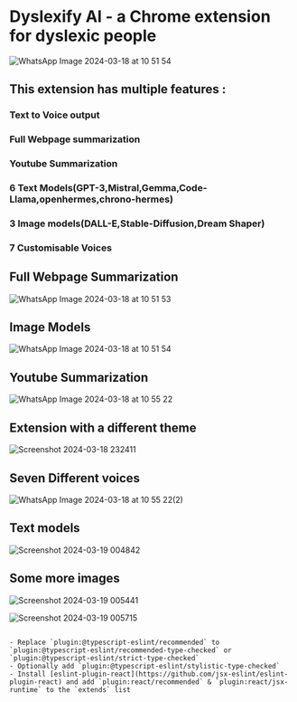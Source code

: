 # Dyslexify AI - a Chrome extension for dyslexic people

![WhatsApp Image 2024-03-18 at 10 51 54](https://github.com/Arpit-Kumar231/Dyslexsify/assets/142097093/a86e9326-5f74-453f-a303-b8d08c0787e9)
## This extension has multiple features :
### Text to Voice output
### Full Webpage summarization
### Youtube Summarization
### 6 Text Models(GPT-3,Mistral,Gemma,Code-Llama,openhermes,chrono-hermes)
### 3 Image models(DALL-E,Stable-Diffusion,Dream Shaper)
### 7 Customisable Voices


## Full Webpage Summarization
![WhatsApp Image 2024-03-18 at 10 51 53](https://github.com/Arpit-Kumar231/Dyslexsify/assets/142097093/9c2247fa-d214-43de-9007-3fa7ced876e2)

## Image Models
![WhatsApp Image 2024-03-18 at 10 51 54](https://github.com/Arpit-Kumar231/Dyslexsify/assets/142097093/3e065576-b562-45b5-8e18-8c14372450b8)

## Youtube Summarization
![WhatsApp Image 2024-03-18 at 10 55 22](https://github.com/Arpit-Kumar231/Dyslexsify/assets/142097093/c6b5db46-cdce-4a34-ac54-343c90209148)

## Extension with a different theme
![Screenshot 2024-03-18 232411](https://github.com/Arpit-Kumar231/Dyslexsify/assets/142097093/6cc79cf2-45f8-4d20-97d9-ccf2202a4c1d)

## Seven Different voices
![WhatsApp Image 2024-03-18 at 10 55 22(2)](https://github.com/Arpit-Kumar231/Dyslexsify/assets/142097093/83edaadd-3f2f-4cba-8b2e-2a363358daa1)

## Text models

![Screenshot 2024-03-19 004842](https://github.com/Arpit-Kumar231/Dyslexsify/assets/142097093/58970d11-166c-4fe1-b146-329c285e405a)

## Some more images
![Screenshot 2024-03-19 005441](https://github.com/Arpit-Kumar231/Dyslexsify/assets/142097093/105e5a6e-5471-48d0-8c7f-802bdddaf110)




![Screenshot 2024-03-19 005715](https://github.com/Arpit-Kumar231/Dyslexsify/assets/142097093/1d6d5aad-d0c0-4828-91c1-ddc07549e243)






```

- Replace `plugin:@typescript-eslint/recommended` to `plugin:@typescript-eslint/recommended-type-checked` or `plugin:@typescript-eslint/strict-type-checked`
- Optionally add `plugin:@typescript-eslint/stylistic-type-checked`
- Install [eslint-plugin-react](https://github.com/jsx-eslint/eslint-plugin-react) and add `plugin:react/recommended` & `plugin:react/jsx-runtime` to the `extends` list
